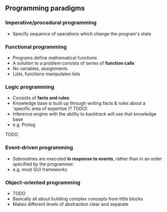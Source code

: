 Programming paradigms
---------------------

### Imperative/procedural programming

  * Specify sequence of operations which change the program's state


### Functional programming

  * Programs define mathematical functions
  * A solution to a problem consists of series of **function calls**
  * No variables, assignments
  * Lists, functions manipulates lists


### Logic programming

  * Consists of **facts and rules**
  * Knowledge base is built up through writing facts & rules about a 'specific
    area of expertise (? TODO)
  * Inference engine with the ability to backtrack will use that knowledge base
  * e.g. Prolog

TODO


### Event-driven programming

  * Subroutines are executed **in response to events**, rather than in an order
    specified by the programmer.
  * e.g. most GUI frameworks


### Object-oriented programming

  * TODO
  * Basically all about building complex concepts from little blocks
  * Makes different levels of abstraction clear and separate
